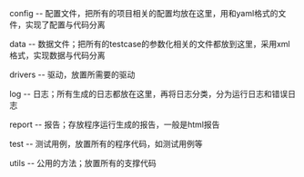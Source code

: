 config -- 配置文件，把所有的项目相关的配置均放在这里，用和yaml格式的文件，实现了配置与代码分离

data -- 数据文件；把所有的testcase的参数化相关的文件都放到这里，采用xml格式，实现数据与代码分离

drivers -- 驱动，放置所需要的驱动

log -- 日志；所有生成的日志都放在这里，再将日志分类，分为运行日志和错误日志

report -- 报告；存放程序运行生成的报告，一般是html报告

test -- 测试用例，放置所有的程序代码，如测试用例等

utils -- 公用的方法；放置所有的支撑代码
